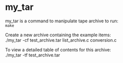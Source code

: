 # my_tar


my_tar is a command to manipulate tape archive
to run:  
        `make`

Create a new archive containing the example items:  
        ./my_tar -cf test_archive.tar list_archive.c conversion.c  

To view a detailed table of contents for this archive:  
        ./my_tar -tf test_archive.tar  

